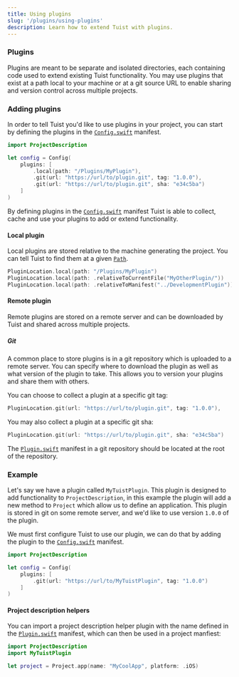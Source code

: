 ```yaml
---
title: Using plugins
slug: '/plugins/using-plugins'
description: Learn how to extend Tuist with plugins.
---
```


### Plugins

Plugins are meant to be separate and isolated directories, each containing code used to extend existing Tuist functionality.
You may use plugins that exist at a path local to your machine or at a git source URL to enable sharing and version control across multiple projects.

### Adding plugins

In order to tell Tuist you'd like to use plugins in your project, you can start by defining the plugins in the [`Config.swift`](/usage/config/) manifest.

```swift
import ProjectDescription

let config = Config(
    plugins: [
        .local(path: "/Plugins/MyPlugin"),
        .git(url: "https://url/to/plugin.git", tag: "1.0.0"),
        .git(url: "https://url/to/plugin.git", sha: "e34c5ba")
    ]
)
```

By defining plugins in the [`Config.swift`](/usage/config/) manifest Tuist is able to collect, cache and use your plugins to add or extend functionality.

#### Local plugin

Local plugins are stored relative to the machine generating the project. You can tell Tuist to find them at a given [`Path`](/usage/project-description/).

```swift
PluginLocation.local(path: "/Plugins/MyPlugin")
PluginLocation.local(path: .relativeToCurrentFile("MyOtherPlugin/"))
PluginLocation.local(path: .relativeToManifest("../DevelopmentPlugin"))
```

#### Remote plugin

Remote plugins are stored on a remote server and can be downloaded by Tuist and shared across multiple projects.

##### Git

A common place to store plugins is in a git repository which is uploaded to a remote server. You can specify where to download the plugin as well as what version of the plugin to take.
This allows you to version your plugins and share them with others.

You can choose to collect a plugin at a specific git tag:

```swift
PluginLocation.git(url: "https://url/to/plugin.git", tag: "1.0.0"),
```

You may also collect a plugin at a specific git sha:

```swift
PluginLocation.git(url: "https://url/to/plugin.git", sha: "e34c5ba")
```

The [`Plugin.swift`](/plugins/creating-plugins/) manifest in a git repository should be located at the root of the repository.

### Example

Let's say we have a plugin called `MyTuistPlugin`. This plugin is designed to add functionality to `ProjectDescription`, in this example the plugin will add a new method to `Project` which allow us to define an application.
This plugin is stored in git on some remote server, and we'd like to use version `1.0.0` of the plugin.

We must first configure Tuist to use our plugin, we can do that by adding the plugin to the [`Config.swift`](/usage/config/) manifest.

```swift
import ProjectDescription

let config = Config(
    plugins: [
        .git(url: "https://url/to/MyTuistPlugin", tag: "1.0.0")
    ]
)
```

#### Project description helpers

You can import a project description helper plugin with the name defined in the [`Plugin.swift`](/plugins/creating-plugins/) manifest, which can then be used in a project manfiest:

```swift
import ProjectDescription
import MyTuistPlugin

let project = Project.app(name: "MyCoolApp", platform: .iOS)
```
